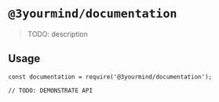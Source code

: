 # `@3yourmind/documentation`

> TODO: description

## Usage

```
const documentation = require('@3yourmind/documentation');

// TODO: DEMONSTRATE API
```
